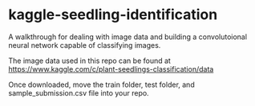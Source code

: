 # kaggle-seedling-identification

A walkthrough for dealing with image data and building a convolutoional neural network capable of classifying images.

The image data used in this repo can be found at https://www.kaggle.com/c/plant-seedlings-classification/data

Once downloaded, move the train folder, test folder, and sample_submission.csv file into your repo.
